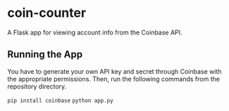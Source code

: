# coin-counter
A Flask app for viewing account info from the Coinbase API.

## Running the App
You have to generate your own API key and secret through Coinbase with the appropriate permissions. Then, run the following commands from the repository directory.

`pip install coinbase`
`python app.py`
